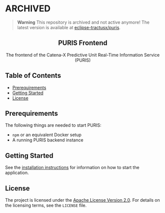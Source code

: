 # ARCHIVED

> **Warning**
This repository is archived and not active anymore! The latest version is available at [eclipse-tractusx/puris](https://github.com/eclipse-tractusx/puris).

<div align="center">
  <h2 align="center">PURIS Frontend</h2>
  The frontend of the Catena-X Predictive Unit Real-Time Information Service (PURIS)
</div>

## Table of Contents
- [Prerequirements](#prerequirements)
- [Getting Started](#getting-started)
- [License](#license)


## Prerequirements
The following things are needed to start PURIS:

- `npm` or an equivalent Docker setup
- A running PURIS backend instance

## Getting Started

See the [installation instructions](INSTALL.md) for information on how to start the application.

## License
The project is licensed under the [Apache License Version 2.0](https://www.apache.org/licenses/LICENSE-2.0).
For details on the licensing terms, see the `LICENSE` file.
